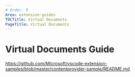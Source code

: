 ```yaml
---
# Order: 8
Area: extension-guides
TOCTitle: Virtual Documents
PageTitle: Virtual Documents
---
```


# Virtual Documents Guide

https://github.com/Microsoft/vscode-extension-samples/blob/master/contentprovider-sample/README.md